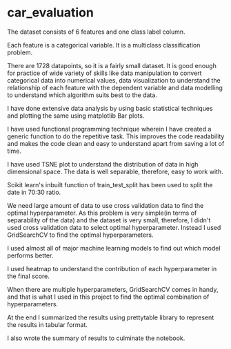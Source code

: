 # car_evaluation

The dataset consists of 6 features and one class label column.

Each feature is a categorical variable. It is a multiclass classification problem.

There are 1728 datapoints, so it is a fairly small dataset. It is good enough for practice of wide variety of skills like data manipulation to convert categorical data into numerical values, data visualization to understand the relationship of each feature with the dependent variable and data modelling to understand which algorithm suits best to the data.

I have done extensive data analysis by using basic statistical techniques and plotting the same using matplotlib Bar plots.

I have used functional programming technique wherein I have created a generic function to do the repetitive task. This improves the code readability and makes the code clean and easy to understand apart from saving a lot of time.

I have used TSNE plot to  understand the distribution of data in high dimensional space. The data is well separable, therefore, easy to work with.

Scikit learn's inbuilt function of train_test_split has been used to split the date in 70:30 ratio.

We need large amount of data to use cross validation data to find the optimal hyperparameter. As this problem is very simple(in terms of separability of the data) and the dataset is very small, therefore, I didn't used cross validation data to select optimal hyperparameter. Instead I used GridSearchCV to find the optimal hyperparameters. 

I used almost all of major machine learning models to find out which model performs better.

I used heatmap to understand the contribution of each hyperparameter in the final score.

When there are multiple hyperparameters, GridSearchCV comes in handy, and that is what I used in this project to find the optimal combination of hyperparameters. 

At the end I summarized the results using prettytable library to represent the results in tabular format.

I also wrote the summary of results to culminate the notebook.

